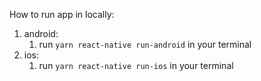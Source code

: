 How to run app in locally:
1. android:
    1. run `yarn react-native run-android` in your terminal
2. ios:
    1. run `yarn react-native run-ios` in your terminal
